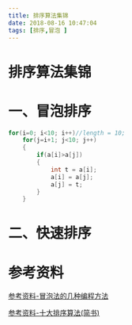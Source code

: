 ```yaml
---
title: 排序算法集锦
date: 2018-08-16 10:47:04
tags: [排序,冒泡 ]
---
```

#  
<!--more-->

排序算法集锦
======

一、冒泡排序
===========
```C
for(i=0; i<10; i++)//length = 10;
    for(j=i+1; j<10; j++)
    {
        if(a[i]>a[j])
        {
            int t = a[i];
            a[i] = a[j];
            a[j] = t;
        }
    }

```

二、快速排序
=========

参考资料
=======
[参考资料-冒泡法的几种编程方法](https://blog.csdn.net/ChinarCSDN/article/details/78907749)

[参考资料-十大排序算法(简书)](https://www.jianshu.com/p/d2a02050a183)

